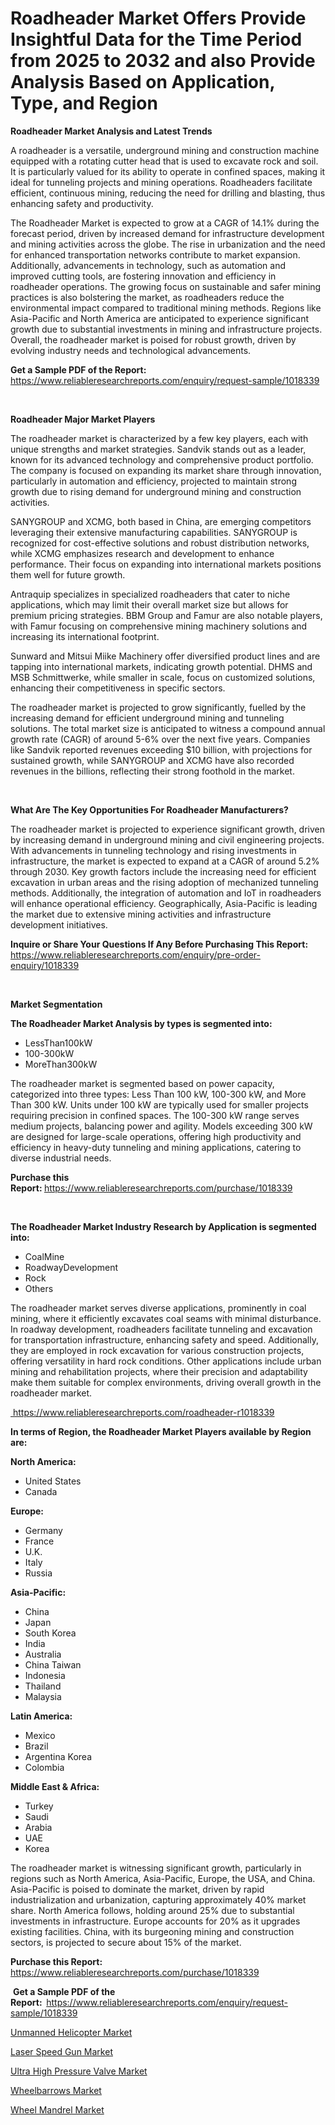<p><h1>Roadheader Market Offers Provide Insightful Data for the Time Period from 2025 to 2032 and also Provide Analysis Based on Application, Type, and Region</h1></p><p><strong>Roadheader Market Analysis and Latest Trends</strong></p>
<p><p>A roadheader is a versatile, underground mining and construction machine equipped with a rotating cutter head that is used to excavate rock and soil. It is particularly valued for its ability to operate in confined spaces, making it ideal for tunneling projects and mining operations. Roadheaders facilitate efficient, continuous mining, reducing the need for drilling and blasting, thus enhancing safety and productivity.</p><p>The Roadheader Market is expected to grow at a CAGR of 14.1% during the forecast period, driven by increased demand for infrastructure development and mining activities across the globe. The rise in urbanization and the need for enhanced transportation networks contribute to market expansion. Additionally, advancements in technology, such as automation and improved cutting tools, are fostering innovation and efficiency in roadheader operations. The growing focus on sustainable and safer mining practices is also bolstering the market, as roadheaders reduce the environmental impact compared to traditional mining methods. Regions like Asia-Pacific and North America are anticipated to experience significant growth due to substantial investments in mining and infrastructure projects. Overall, the roadheader market is poised for robust growth, driven by evolving industry needs and technological advancements.</p></p>
<p><strong>Get a Sample PDF of the Report:&nbsp;</strong> <a href="https://www.reliableresearchreports.com/enquiry/request-sample/1018339?utm_campaign=83&utm_medium=2&utm_source=Github&utm_content=ia&utm_term=21022025&utm_id=roadheader">https://www.reliableresearchreports.com/enquiry/request-sample/1018339</a></p>
<p>&nbsp;</p>
<p><strong>Roadheader Major Market Players</strong></p>
<p><p>The roadheader market is characterized by a few key players, each with unique strengths and market strategies. Sandvik stands out as a leader, known for its advanced technology and comprehensive product portfolio. The company is focused on expanding its market share through innovation, particularly in automation and efficiency, projected to maintain strong growth due to rising demand for underground mining and construction activities.</p><p>SANYGROUP and XCMG, both based in China, are emerging competitors leveraging their extensive manufacturing capabilities. SANYGROUP is recognized for cost-effective solutions and robust distribution networks, while XCMG emphasizes research and development to enhance performance. Their focus on expanding into international markets positions them well for future growth.</p><p>Antraquip specializes in specialized roadheaders that cater to niche applications, which may limit their overall market size but allows for premium pricing strategies. BBM Group and Famur are also notable players, with Famur focusing on comprehensive mining machinery solutions and increasing its international footprint.</p><p>Sunward and Mitsui Miike Machinery offer diversified product lines and are tapping into international markets, indicating growth potential. DHMS and MSB Schmittwerke, while smaller in scale, focus on customized solutions, enhancing their competitiveness in specific sectors.</p><p>The roadheader market is projected to grow significantly, fuelled by the increasing demand for efficient underground mining and tunneling solutions. The total market size is anticipated to witness a compound annual growth rate (CAGR) of around 5-6% over the next five years. Companies like Sandvik reported revenues exceeding $10 billion, with projections for sustained growth, while SANYGROUP and XCMG have also recorded revenues in the billions, reflecting their strong foothold in the market.</p></p>
<p>&nbsp;</p>
<p><strong>What Are The Key Opportunities For Roadheader Manufacturers?</strong></p>
<p><p>The roadheader market is projected to experience significant growth, driven by increasing demand in underground mining and civil engineering projects. With advancements in tunneling technology and rising investments in infrastructure, the market is expected to expand at a CAGR of around 5.2% through 2030. Key growth factors include the increasing need for efficient excavation in urban areas and the rising adoption of mechanized tunneling methods. Additionally, the integration of automation and IoT in roadheaders will enhance operational efficiency. Geographically, Asia-Pacific is leading the market due to extensive mining activities and infrastructure development initiatives.</p></p>
<p><strong>Inquire or Share Your Questions If Any Before Purchasing This Report:</strong> <a href="https://www.reliableresearchreports.com/enquiry/pre-order-enquiry/1018339?utm_campaign=83&utm_medium=2&utm_source=Github&utm_content=ia&utm_term=21022025&utm_id=roadheader">https://www.reliableresearchreports.com/enquiry/pre-order-enquiry/1018339</a></p>
<p>&nbsp;</p>
<p><strong>Market Segmentation</strong></p>
<p><strong>The Roadheader Market Analysis by types is segmented into:</strong></p>
<p><ul><li>LessThan100kW</li><li>100-300kW</li><li>MoreThan300kW</li></ul></p>
<p><p>The roadheader market is segmented based on power capacity, categorized into three types: Less Than 100 kW, 100-300 kW, and More Than 300 kW. Units under 100 kW are typically used for smaller projects requiring precision in confined spaces. The 100-300 kW range serves medium projects, balancing power and agility. Models exceeding 300 kW are designed for large-scale operations, offering high productivity and efficiency in heavy-duty tunneling and mining applications, catering to diverse industrial needs.</p></p>
<p><strong>Purchase this Report:&nbsp;</strong><a href="https://www.reliableresearchreports.com/purchase/1018339?utm_campaign=83&utm_medium=2&utm_source=Github&utm_content=ia&utm_term=21022025&utm_id=roadheader">https://www.reliableresearchreports.com/purchase/1018339</a></p>
<p>&nbsp;</p>
<p><strong>The Roadheader Market Industry Research by Application is segmented into:</strong></p>
<p><ul><li>CoalMine</li><li>RoadwayDevelopment</li><li>Rock</li><li>Others</li></ul></p>
<p><p>The roadheader market serves diverse applications, prominently in coal mining, where it efficiently excavates coal seams with minimal disturbance. In roadway development, roadheaders facilitate tunneling and excavation for transportation infrastructure, enhancing safety and speed. Additionally, they are employed in rock excavation for various construction projects, offering versatility in hard rock conditions. Other applications include urban mining and rehabilitation projects, where their precision and adaptability make them suitable for complex environments, driving overall growth in the roadheader market.</p></p>
<p><a href="https://www.reliableresearchreports.com/roadheader-r1018339?utm_campaign=83&utm_medium=2&utm_source=Github&utm_content=ia&utm_term=21022025&utm_id=roadheader">&nbsp;https://www.reliableresearchreports.com/roadheader-r1018339</a></p>
<p><strong>In terms of Region, the Roadheader Market Players available by Region are:</strong></p>
<p>
    <p> <strong> North America: </strong>
        <ul>
            <li>United States</li>
            <li>Canada</li>
        </ul>
        </p> 
    <p> <strong> Europe: </strong>
        <ul>
            <li>Germany</li>
            <li>France</li>
            <li>U.K.</li>
            <li>Italy</li>
            <li>Russia</li>
        </ul>
        </p> 
    <p> <strong> Asia-Pacific: </strong>
        <ul>
            <li>China</li>
            <li>Japan</li>
            <li>South Korea</li>
            <li>India</li>
            <li>Australia</li>
            <li>China Taiwan</li>
            <li>Indonesia</li>
            <li>Thailand</li>
            <li>Malaysia</li>
        </ul>
        </p> 
    <p> <strong> Latin America: </strong>
        <ul>
            <li>Mexico</li>
            <li>Brazil</li>
            <li>Argentina Korea</li>
            <li>Colombia</li>
        </ul>
        </p> 
    <p> <strong> Middle East & Africa: </strong>
        <ul>
            <li>Turkey</li>
            <li>Saudi</li>
            <li>Arabia</li>
            <li>UAE</li>
            <li>Korea</li>
        </ul>
    </p>
    </p>
<p><p>The roadheader market is witnessing significant growth, particularly in regions such as North America, Asia-Pacific, Europe, the USA, and China. Asia-Pacific is poised to dominate the market, driven by rapid industrialization and urbanization, capturing approximately 40% market share. North America follows, holding around 25% due to substantial investments in infrastructure. Europe accounts for 20% as it upgrades existing facilities. China, with its burgeoning mining and construction sectors, is projected to secure about 15% of the market.</p></p>
<p><strong>Purchase this Report: </strong><a href="https://www.reliableresearchreports.com/purchase/1018339?utm_campaign=83&utm_medium=2&utm_source=Github&utm_content=ia&utm_term=21022025&utm_id=roadheader">https://www.reliableresearchreports.com/purchase/1018339</a></p>
<p>&nbsp;<strong>Get a Sample PDF of the Report:&nbsp;&nbsp;</strong><a href="https://www.reliableresearchreports.com/enquiry/request-sample/1018339?utm_campaign=83&utm_medium=2&utm_source=Github&utm_content=ia&utm_term=21022025&utm_id=roadheader">https://www.reliableresearchreports.com/enquiry/request-sample/1018339</a></p>
<p><strong></strong></p>
<p><p><a href="https://github.com/wakerizaak8g/Market-Research-Report-List-1/blob/main/unmanned-helicopter-market.md?utm_campaign=83&utm_medium=2&utm_source=Github&utm_content=ia&utm_term=21022025&utm_id=roadheader">Unmanned Helicopter Market</a></p><p><a href="https://github.com/tsininazzy/Market-Research-Report-List-1/blob/main/laser-speed-gun-market.md?utm_campaign=83&utm_medium=2&utm_source=Github&utm_content=ia&utm_term=21022025&utm_id=roadheader">Laser Speed Gun Market</a></p><p><a href="https://github.com/gyenesephacy/Market-Research-Report-List-1/blob/main/ultra-high-pressure-valve-market.md?utm_campaign=83&utm_medium=2&utm_source=Github&utm_content=ia&utm_term=21022025&utm_id=roadheader">Ultra High Pressure Valve Market</a></p><p><a href="https://github.com/tanckfelli84/Market-Research-Report-List-1/blob/main/wheelbarrows-market.md?utm_campaign=83&utm_medium=2&utm_source=Github&utm_content=ia&utm_term=21022025&utm_id=roadheader">Wheelbarrows Market</a></p><p><a href="https://github.com/kaddahblejc/Market-Research-Report-List-1/blob/main/wheel-mandrel-market.md?utm_campaign=83&utm_medium=2&utm_source=Github&utm_content=ia&utm_term=21022025&utm_id=roadheader">Wheel Mandrel Market</a></p></p>